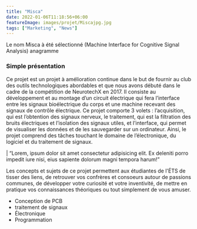 ```yaml
---
title: "Misca"
date: 2022-01-06T11:18:56+06:00
featureImage: images/projet/Miscajpg.jpg
tags: ["Marketing", "News"]
---
```

  Le nom Misca à été sélectionné (Machine Interface for Cognitive Signal Analysis) anagramme

  ### Simple présentation 
  
  Ce projet est un projet à amélioration continue dans le but de fournir au club des outils technologiques abordables et que nous avons débuté dans le cadre de la compétition de NeurotechX en 2017. Il consiste au développement et au montage d’un circuit électrique qui fera l’interface entre les signaux bioélectrique du corps et une machine recevant des signaux de contrôle électrique. Ce projet comporte 3 volets : l’acquisition, qui est l’obtention des signaux nerveux, le traitement, qui est la filtration des bruits électriques et l’isolation des signaux utiles, et l’interface, qui permet de visualiser les données et de les sauvegarder sur un ordinateur. Ainsi, le projet comprend des tâches touchant le domaine de l’électronique, du logiciel et du traitement de signaux.
  
  | “Lorem, ipsum dolor sit amet consectetur adipisicing elit. Ex deleniti porro impedit iure nisi, eius sapiente dolorum magni tempora harum!”

  Les concepts et sujets de ce projet permettent aux étudiantes de l'ÉTS de tisser des liens, de retrouver vos confrères et consoeurs autour de passions communes, de développer votre curiosité et votre inventivité, de mettre en pratique vos connaissances théoriques ou tout simplement de vous amuser.
  
  - Conception de PCB
  - traitement de signaux
  - Électronique
  - Programmation

